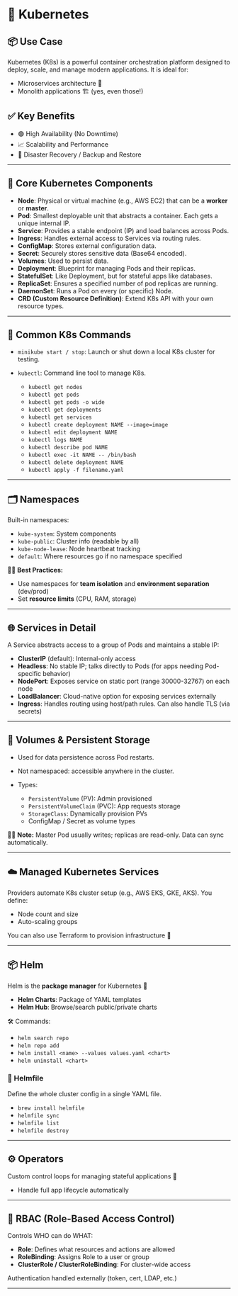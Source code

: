 # 🚀 Kubernetes

## 📦 Use Case

Kubernetes (K8s) is a powerful container orchestration platform designed to deploy, scale, and manage modern applications. It is ideal for:

* Microservices architecture 🧩
* Monolith applications 🏗️ (yes, even those!)

## ✅ Key Benefits

* 🟢 High Availability (No Downtime)
* 📈 Scalability and Performance
* 💾 Disaster Recovery / Backup and Restore

---

## 🔧 Core Kubernetes Components

* **Node**: Physical or virtual machine (e.g., AWS EC2) that can be a **worker** or **master**.
* **Pod**: Smallest deployable unit that abstracts a container. Each gets a unique internal IP.
* **Service**: Provides a stable endpoint (IP) and load balances across Pods.
* **Ingress**: Handles external access to Services via routing rules.
* **ConfigMap**: Stores external configuration data.
* **Secret**: Securely stores sensitive data (Base64 encoded).
* **Volumes**: Used to persist data.
* **Deployment**: Blueprint for managing Pods and their replicas.
* **StatefulSet**: Like Deployment, but for stateful apps like databases.
* **ReplicaSet**: Ensures a specified number of pod replicas are running.
* **DaemonSet**: Runs a Pod on every (or specific) Node.
* **CRD (Custom Resource Definition)**: Extend K8s API with your own resource types.

---

## 🔧 Common K8s Commands

* `minikube start / stop`: Launch or shut down a local K8s cluster for testing.
* `kubectl`: Command line tool to manage K8s.

  * `kubectl get nodes`
  * `kubectl get pods`
  * `kubectl get pods -o wide`
  * `kubectl get deployments`
  * `kubectl get services`
  * `kubectl create deployment NAME --image=image`
  * `kubectl edit deployment NAME`
  * `kubectl logs NAME`
  * `kubectl describe pod NAME`
  * `kubectl exec -it NAME -- /bin/bash`
  * `kubectl delete deployment NAME`
  * `kubectl apply -f filename.yaml`

---

## 🗂️ Namespaces

Built-in namespaces:

* `kube-system`: System components
* `kube-public`: Cluster info (readable by all)
* `kube-node-lease`: Node heartbeat tracking
* `default`: Where resources go if no namespace specified

👨‍💻 **Best Practices:**

* Use namespaces for **team isolation** and **environment separation** (dev/prod)
* Set **resource limits** (CPU, RAM, storage)

---

## 🌐 Services in Detail

A Service abstracts access to a group of Pods and maintains a stable IP:

* **ClusterIP** (default): Internal-only access
* **Headless**: No stable IP; talks directly to Pods (for apps needing Pod-specific behavior)
* **NodePort**: Exposes service on static port (range 30000-32767) on each node
* **LoadBalancer**: Cloud-native option for exposing services externally
* **Ingress**: Handles routing using host/path rules. Can also handle TLS (via secrets)

---

## 💾 Volumes & Persistent Storage

* Used for data persistence across Pod restarts.
* Not namespaced: accessible anywhere in the cluster.
* Types:

  * `PersistentVolume` (PV): Admin provisioned
  * `PersistentVolumeClaim` (PVC): App requests storage
  * `StorageClass`: Dynamically provision PVs
  * ConfigMap / Secret as volume types

👨‍🏫 **Note:** Master Pod usually writes; replicas are read-only. Data can sync automatically.

---

## ☁️ Managed Kubernetes Services

Providers automate K8s cluster setup (e.g., AWS EKS, GKE, AKS). You define:

* Node count and size
* Auto-scaling groups

You can also use Terraform to provision infrastructure 🌱

---

## 📦 Helm

Helm is the **package manager** for Kubernetes 🧰

* **Helm Charts**: Package of YAML templates
* **Helm Hub**: Browse/search public/private charts

🛠️ Commands:

* `helm search repo`
* `helm repo add`
* `helm install <name> --values values.yaml <chart>`
* `helm uninstall <chart>`

### 📜 Helmfile

Define the whole cluster config in a single YAML file.

* `brew install helmfile`
* `helmfile sync`
* `helmfile list`
* `helmfile destroy`

---

## ⚙️ Operators

Custom control loops for managing stateful applications 🔁

* Handle full app lifecycle automatically

---

## 🔐 RBAC (Role-Based Access Control)

Controls WHO can do WHAT:

* **Role**: Defines what resources and actions are allowed
* **RoleBinding**: Assigns Role to a user or group
* **ClusterRole / ClusterRoleBinding**: For cluster-wide access

Authentication handled externally (token, cert, LDAP, etc.)

---
